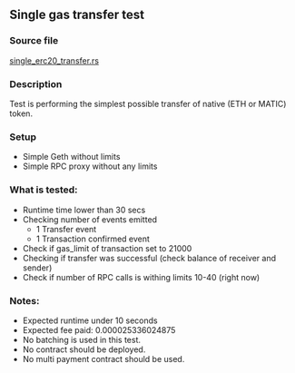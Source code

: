 ## Single gas transfer test

### Source file

[single_erc20_transfer.rs](../../tests/docker_01_single_transfer/single_erc20_transfer.rs)

### Description

Test is performing the simplest possible transfer of native (ETH or MATIC) token.

### Setup

 - Simple Geth without limits
 - Simple RPC proxy without any limits

### What is tested:

 - Runtime time lower than 30 secs
 - Checking number of events emitted
   - 1 Transfer event
   - 1 Transaction confirmed event
 - Check if gas_limit of transaction set to 21000
 - Checking if transfer was successful (check balance of receiver and sender)
 - Check if number of RPC calls is withing limits 10-40 (right now)

### Notes:
 - Expected runtime under 10 seconds
 - Expected fee paid: 0.000025336024875
 - No batching is used in this test.
 - No contract should be deployed.
 - No multi payment contract should be used.
